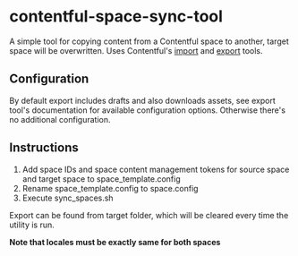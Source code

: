 # contentful-space-sync-tool

A simple tool for copying content from a Contentful space to another, target space will be overwritten.
Uses Contentful's [import](https://github.com/contentful/contentful-import) and [export](https://github.com/contentful/contentful-export) tools.

## Configuration
By default export includes drafts and also downloads assets, see export tool's documentation for available configuration options. Otherwise there's no additional configuration.

## Instructions

1. Add space IDs and space content management tokens for source space and target space to space_template.config
2. Rename space_template.config to space.config
3. Execute sync_spaces.sh

Export can be found from target folder, which will be cleared every time the utility is run.

**Note that locales must be exactly same for both spaces**
